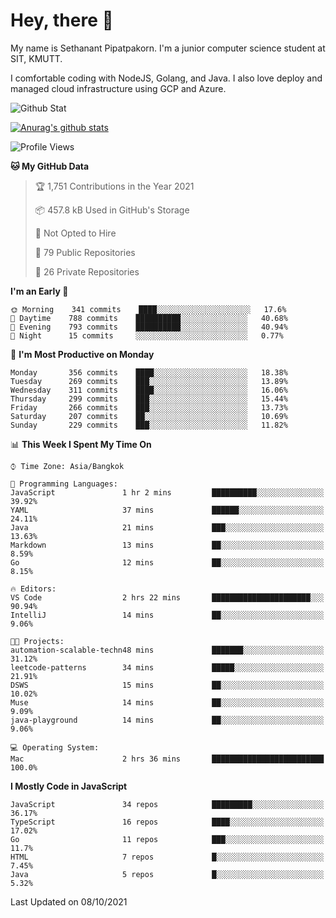 # Hey, there 🙌
My name is Sethanant Pipatpakorn. I'm a junior computer science student at SIT, KMUTT.

I comfortable coding with NodeJS, Golang, and Java. I also love deploy and managed cloud infrastructure using GCP and Azure.

![Github Stat](https://github-profile-summary-cards.vercel.app/api/cards/profile-details?username=thetkpark&theme=dracula)

[![Anurag's github stats](https://github-readme-stats.vercel.app/api?username=thetkpark&count_private=true&show_icons=true&theme=tokyonight)](https://github.com/anuraghazra/github-readme-stats)

<!--START_SECTION:waka-->
![Profile Views](http://img.shields.io/badge/Profile%20Views-3-blue)

**🐱 My GitHub Data** 

> 🏆 1,751 Contributions in the Year 2021
 > 
> 📦 457.8 kB Used in GitHub's Storage 
 > 
> 🚫 Not Opted to Hire
 > 
> 📜 79 Public Repositories 
 > 
> 🔑 26 Private Repositories  
 > 
**I'm an Early 🐤** 

```text
🌞 Morning    341 commits    ████░░░░░░░░░░░░░░░░░░░░░   17.6% 
🌆 Daytime    788 commits    ██████████░░░░░░░░░░░░░░░   40.68% 
🌃 Evening    793 commits    ██████████░░░░░░░░░░░░░░░   40.94% 
🌙 Night      15 commits     ░░░░░░░░░░░░░░░░░░░░░░░░░   0.77%

```
📅 **I'm Most Productive on Monday** 

```text
Monday       356 commits    ████░░░░░░░░░░░░░░░░░░░░░   18.38% 
Tuesday      269 commits    ███░░░░░░░░░░░░░░░░░░░░░░   13.89% 
Wednesday    311 commits    ████░░░░░░░░░░░░░░░░░░░░░   16.06% 
Thursday     299 commits    ███░░░░░░░░░░░░░░░░░░░░░░   15.44% 
Friday       266 commits    ███░░░░░░░░░░░░░░░░░░░░░░   13.73% 
Saturday     207 commits    ██░░░░░░░░░░░░░░░░░░░░░░░   10.69% 
Sunday       229 commits    ███░░░░░░░░░░░░░░░░░░░░░░   11.82%

```


📊 **This Week I Spent My Time On** 

```text
⌚︎ Time Zone: Asia/Bangkok

💬 Programming Languages: 
JavaScript               1 hr 2 mins         ██████████░░░░░░░░░░░░░░░   39.92% 
YAML                     37 mins             ██████░░░░░░░░░░░░░░░░░░░   24.11% 
Java                     21 mins             ███░░░░░░░░░░░░░░░░░░░░░░   13.63% 
Markdown                 13 mins             ██░░░░░░░░░░░░░░░░░░░░░░░   8.59% 
Go                       12 mins             ██░░░░░░░░░░░░░░░░░░░░░░░   8.15%

🔥 Editors: 
VS Code                  2 hrs 22 mins       ██████████████████████░░░   90.94% 
IntelliJ                 14 mins             ██░░░░░░░░░░░░░░░░░░░░░░░   9.06%

🐱‍💻 Projects: 
automation-scalable-techn48 mins             ███████░░░░░░░░░░░░░░░░░░   31.12% 
leetcode-patterns        34 mins             █████░░░░░░░░░░░░░░░░░░░░   21.91% 
DSWS                     15 mins             ██░░░░░░░░░░░░░░░░░░░░░░░   10.02% 
Muse                     14 mins             ██░░░░░░░░░░░░░░░░░░░░░░░   9.09% 
java-playground          14 mins             ██░░░░░░░░░░░░░░░░░░░░░░░   9.06%

💻 Operating System: 
Mac                      2 hrs 36 mins       █████████████████████████   100.0%

```

**I Mostly Code in JavaScript** 

```text
JavaScript               34 repos            █████████░░░░░░░░░░░░░░░░   36.17% 
TypeScript               16 repos            ████░░░░░░░░░░░░░░░░░░░░░   17.02% 
Go                       11 repos            ███░░░░░░░░░░░░░░░░░░░░░░   11.7% 
HTML                     7 repos             █░░░░░░░░░░░░░░░░░░░░░░░░   7.45% 
Java                     5 repos             █░░░░░░░░░░░░░░░░░░░░░░░░   5.32%

```



 Last Updated on 08/10/2021
<!--END_SECTION:waka-->
